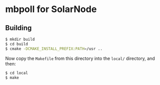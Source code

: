 # mbpoll for SolarNode

## Building

```sh
$ mkdir build
$ cd build
$ cmake -DCMAKE_INSTALL_PREFIX:PATH=/usr ..
```

Now copy the `Makefile` from this directory into the `local/` directory, and then:

```sh
$ cd local
$ make
```
